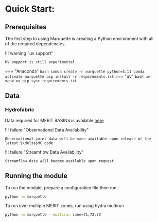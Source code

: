 # Quick Start:

## Prerequisites

The first step to using Marquette is creating a Python environment with all of the required dependencies.

!!! warning "uv support"

    UV support is still experimental

=== "Anaconda"
    ``` bash
    conda create -n marquette python=3.11
    conda activate marquette
    pip install -r requirements.txt
    ```
=== "uv"
    ``` bash
    uv venv
    uv pip sync requirements.txt
    ```

## Data

### Hydrofabric

Data required for MERIT BASINS is available [here](https://www.reachhydro.org/home/records/google-drive-linux-instructions)

!!! failure "Observational Data Availability"

    Observational point data will be made available upon release of the latest $\delta$MC code

!!! failure "Streamflow Data Availability"

    Streamflow data will become available upon request

## Running the module

To run the module, prepare a configuration file then run:

``` bash
python -m marquette
```

To run over multiple MERIT zones, run using hydra multirun

``` bash
python -m marquette --multirun zone=71,72,73
```



